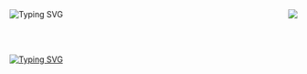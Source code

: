 <img align="right" src="https://visitor-badge.laobi.icu/badge?page_id=salesp07.salesp07" />

<img src="https://readme-typing-svg.herokuapp.com?font=Roboto&weight=800&pause=1000&random=false&width=435&lines=Hello+There%2C;I+am+Zaid." alt="Typing SVG" />

<br><br/>

<a href="https://zaidxdev.github.io/cv/"><img src="https://readme-typing-svg.herokuapp.com?font=Roboto&weight=800&duration=10000&pause=1000&random=false&width=435&lines=A+Softwear+programer+from+Jordan;Click+to+open+my+website" alt="Typing SVG" /></a>
